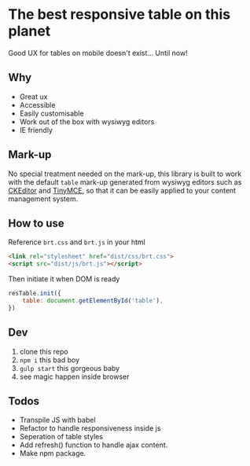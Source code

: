 # The best responsive table on this planet

Good UX for tables on mobile doesn't exist... Until now!


## Why

- Great ux
- Accessible
- Easily customisable
- Work out of the box with wysiwyg editors
- IE friendly

## Mark-up

No special treatment needed on the mark-up, this library is built to work with the default `table` mark-up generated from wysiwyg editors such as [CKEditor](https://ckeditor.com/) and [TinyMCE](https://www.tiny.cloud/), so that it can be easily applied to your content management system.


## How to use

Reference `brt.css` and `brt.js` in your html

```Html
<link rel="stylesheet" href="dist/css/brt.css">
<script src="dist/js/brt.js"></script>
```
Then initiate it when DOM is ready

```JavaScript
resTable.init({
    table: document.getElementById('table'),
})
```

## Dev

1. clone this repo
1. `npm i` this bad boy
1. `gulp start` this gorgeous baby
1. see magic happen inside browser

## Todos
 - Transpile JS with babel
 - Refactor to handle responsiveness inside js
 - Seperation of table styles
 - Add refresh() function to handle ajax content.
 - Make npm package.

